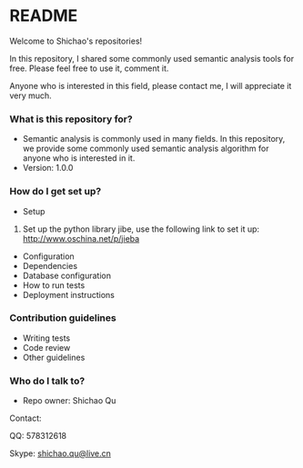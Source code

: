 # README #

Welcome to Shichao's repositories!

In this repository, I shared some commonly used semantic analysis tools for free. Please feel free to use it, comment it.

Anyone who is interested in this field, please contact me, I will appreciate it very much.

### What is this repository for? ###

* Semantic analysis is commonly used in many fields. In this repository, we provide some commonly used semantic analysis algorithm for anyone who is interested in it. 
* Version: 1.0.0

### How do I get set up? ###

* Setup
1. Set up the python library jibe, use the following link to set it up: http://www.oschina.net/p/jieba


* Configuration
* Dependencies
* Database configuration
* How to run tests
* Deployment instructions

### Contribution guidelines ###

* Writing tests
* Code review
* Other guidelines

### Who do I talk to? ###

* Repo owner: Shichao Qu

Contact:

QQ:       578312618

Skype:    shichao.qu@live.cn